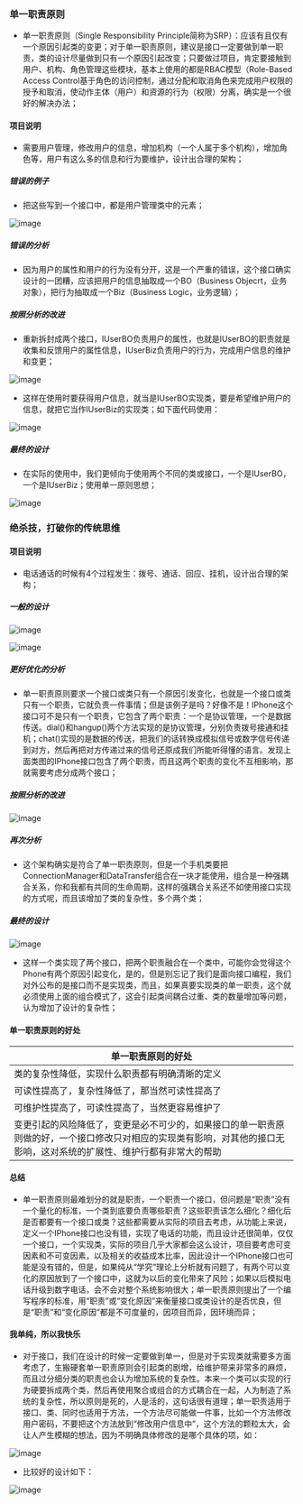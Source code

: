 ### 单一职责原则
+ 单一职责原则（Single Responsibility Principle简称为SRP）：应该有且仅有一个原因引起类的变更；对于单一职责原则，建议是接口一定要做到单一职责，类的设计尽量做到只有一个原因引起改变；只要做过项目，肯定要接触到用户、机构、角色管理这些模块，基本上使用的都是RBAC模型（Role-Based Access Control基于角色的访问控制，通过分配和取消角色来完成用户权限的授予和取消，使动作主体（用户）和资源的行为（权限）分离，确实是一个很好的解决办法；
#### 项目说明
+ 需要用户管理，修改用户的信息，增加机构（一个人属于多个机构），增加角色等，用户有这么多的信息和行为要维护，设计出合理的架构；
##### 错误的例子
+ 把这些写到一个接口中，都是用户管理类中的元素；

![image](https://github.com/ningbaoqi/DesignModeAndFramework/blob/master/gif/pic-1.jpg)

##### 错误的分析
+ 因为用户的属性和用户的行为没有分开，这是一个严重的错误，这个接口确实设计的一团糟，应该把用户的信息抽取成一个BO（Business Objecrt，业务对象），把行为抽取成一个Biz（Business Logic，业务逻辑）；
##### 按照分析的改进
+ 重新拆封成两个接口，IUserBO负责用户的属性，也就是IUserBO的职责就是收集和反馈用户的属性信息，IUserBiz负责用户的行为，完成用户信息的维护和变更；

![image](https://github.com/ningbaoqi/DesignModeAndFramework/blob/master/gif/pic-2.jpg)

+ 这样在使用时要获得用户信息，就当是IUserBO实现类，要是希望维护用户的信息，就把它当作IUserBiz的实现类；如下面代码使用：

![image](https://github.com/ningbaoqi/DesignModeAndFramework/blob/master/gif/pic-3.jpg)

##### 最终的设计
+ 在实际的使用中，我们更倾向于使用两个不同的类或接口，一个是IUserBO，一个是IUserBiz；使用单一原则思想；

![image](https://github.com/ningbaoqi/DesignModeAndFramework/blob/master/gif/pic-4.jpg)

### 绝杀技，打破你的传统思维
#### 项目说明
+ 电话通话的时候有4个过程发生：拨号、通话、回应、挂机，设计出合理的架构；
##### 一般的设计

![image](https://github.com/ningbaoqi/DesignModeAndFramework/blob/master/gif/pic-5.jpg)

![image](https://github.com/ningbaoqi/DesignModeAndFramework/blob/master/gif/pic-6.jpg)

##### 更好优化的分析
+ 单一职责原则要求一个接口或类只有一个原因引发变化，也就是一个接口或类只有一个职责，它就负责一件事情；但是该例子是吗？好像不是！IPhone这个接口可不是只有一个职责，它包含了两个职责：一个是协议管理，一个是数据传送。dial()和hangup()两个方法实现的是协议管理，分别负责拨号接通和挂机；chat()实现的是数据的传送，把我们的话转换成模拟信号或数字信号传递到对方，然后再把对方传递过来的信号还原成我们所能听得懂的语言。发现上面类图的IPhone接口包含了两个职责，而且这两个职责的变化不互相影响，那就需要考虑分成两个接口；

##### 按照分析的改进

![image](https://github.com/ningbaoqi/DesignModeAndFramework/blob/master/gif/pic-7.jpg)

##### 再次分析
+ 这个架构确实是符合了单一职责原则，但是一个手机类要把ConnectionManager和DataTransfer组合在一块才能使用，组合是一种强耦合关系，你和我都有共同的生命周期，这样的强耦合关系还不如使用接口实现的方式呢，而且该增加了类的复杂性，多个两个类；

##### 最终的设计

![image](https://github.com/ningbaoqi/DesignModeAndFramework/blob/master/gif/pic-8.jpg)

+ 这样一个类实现了两个接口，把两个职责融合在一个类中，可能你会觉得这个Phone有两个原因引起变化，是的，但是别忘记了我们是面向接口编程，我们对外公布的是接口而不是实现类，而且，如果真要实现类的单一职责，这个就必须使用上面的组合模式了，这会引起类间耦合过重、类的数量增加等问题，认为增加了设计的复杂性；


#### 单一职责原则的好处

|单一职责原则的好处|
|------|
|类的复杂性降低，实现什么职责都有明确清晰的定义|
|可读性提高了，复杂性降低了，那当然可读性提高了|
|可维护性提高了，可读性提高了，当然更容易维护了|
|变更引起的风险降低了，变更是必不可少的，如果接口的单一职责原则做的好，一个接口修改只对相应的实现类有影响，对其他的接口无影响，这对系统的扩展性、维护行都有非常大的帮助|


#### 总结
+ 单一职责原则最难划分的就是职责，一个职责一个接口，但问题是“职责”没有一个量化的标准，一个类到底要负责哪些职责？这些职责该怎么细化？细化后是否都要有一个接口或类？这些都需要从实际的项目去考虑，从功能上来说，定义一个IPhone接口也没有错，实现了电话的功能，而且设计还很简单，仅仅一个接口，一个实现类，实际的项目几乎大家都会这么设计，项目要考虑可变因素和不可变因素，以及相关的收益成本比率，因此设计一个IPhone接口也可能是没有错的，但是，如果纯从“学究”理论上分析就有问题了，有两个可以变化的原因放到了一个接口中，这就为以后的变化带来了风险；如果以后模拟电话升级到数字电话，会不会对整个系统影响很大；单一职责原则提出了一个编写程序的标准，用“职责”或“变化原因”来衡量接口或类设计的是否优良，但是“职责”和“变化原因”都是不可度量的，因项目而异，因环境而异；

#### 我单纯，所以我快乐
+ 对于接口，我们在设计的时候一定要做到单一，但是对于实现类就需要多方面考虑了，生搬硬套单一职责原则会引起类的剧增，给维护带来非常多的麻烦，而且过分细分类的职责也会认为增加系统的复杂性。本来一个类可以实现的行为硬要拆成两个类，然后再使用聚合或组合的方式耦合在一起，人为制造了系统的复杂性，所以原则是死的，人是活的，这句话很有道理；单一职责适用于接口、类、同时也适用于方法，一个方法尽可能做一件事，比如一个方法修改用户密码，不要把这个方法放到“修改用户信息中”，这个方法的颗粒太大，会让人产生模糊的想法，因为不明确具体修改的是哪个具体的项，如：

![image](https://github.com/ningbaoqi/DesignModeAndFramework/blob/master/gif/pic-9.jpg)

+ 比较好的设计如下：

![image](https://github.com/ningbaoqi/DesignModeAndFramework/blob/master/gif/pic-10.jpg)

